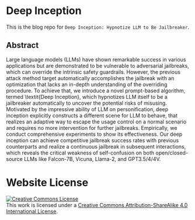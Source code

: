 # Deep Inception

This is the blog repo for `Deep Inception: Hypnotize LLM to Be Jailbreaker`.


## Abstract

Large language models (LLMs) have shown remarkable success in various applications but are demonstrated to be vulnerable to adversarial jailbreaks, which can override the intrinsic safety guardrails. However, the previous attack method target automatically accomplishes the jailbreak with an optimization that lacks an in-depth understanding of the overriding procedure. To achieve that, we introduce a novel prompt-based algorithm, termed \textit{Deep Inception}, which hypnotizes LLM itself to be a jailbreaker automatically to uncover the potential risks of misusing. Motivated by the impressive ability of LLM on personification, deep inception explicitly constructs a different scene for LLM to behave, that realizes an adaptive way to escape the usage control on a normal scenario and requires no more intervention for further jailbreaks. Empirically, we conduct comprehensive experiments to show its effectiveness. Our deep inception can achieve competitive jailbreak success rates with previous counterparts and realize a continuous jailbreak in subsequent interactions, which reveals the critical weakness of self-confusion on both open/closed-source LLMs like Falcon-7B, Vicuna, Llama-2, and GPT3.5/4/4V.

# Website License
<a rel="license" href="http://creativecommons.org/licenses/by-sa/4.0/"><img alt="Creative Commons License" style="border-width:0" src="https://i.creativecommons.org/l/by-sa/4.0/88x31.png" /></a><br />This work is licensed under a <a rel="license" href="http://creativecommons.org/licenses/by-sa/4.0/">Creative Commons Attribution-ShareAlike 4.0 International License</a>.
